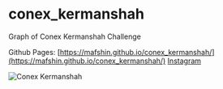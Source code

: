 # conex_kermanshah
Graph of Conex Kermanshah Challenge

Github Pages: [https://mafshin.github.io/conex_kermanshah/](https://mafshin.github.io/conex_kermanshah/)
[Instagram](instagram.com/conex_kermanshah/)

![Conex Kermanshah](https://cdn.pbrd.co/images/GVjfqlk.jpg)

